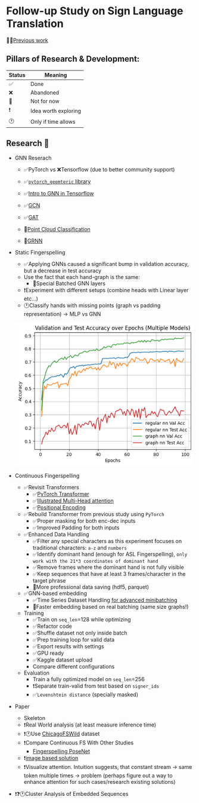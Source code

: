 # Follow-up Study on Sign Language Translation

👨‍🎓[Previous work](https://github.com/dancsomarci/sign-language)

## Pillars of Research & Development:

| Status | Meaning                  |
|--------|--------------------------|
| ✅     | Done                     |
| ❌     | Abandoned                |
| 🚧     | Not for now              |
| ❗      | Idea worth exploring     |
| 🕐     | Only if time allows      |


## Research 🧠

- GNN Reserach
    - ✅PyTorch vs ❌Tensorflow (due to better community support)
    - ✅[`pytorch_geomteric` library](https://pytorch-geometric.readthedocs.io/en/latest/)
    - ✅[Intro to GNN in Tensorflow](https://www.youtube.com/watch?v=8owQBFAHw7E&ab_channel=TensorFlow)

    - ✅[GCN](https://www.youtube.com/watch?v=JtDgmmQ60x8&ab_channel=AntonioLonga)
    - ✅[GAT](https://www.youtube.com/watch?v=AWkPjrZshug&ab_channel=MashaanAlshammari)
    - 🚧[Point Cloud Classification](https://colab.research.google.com/drive/1D45E5bUK3gQ40YpZo65ozs7hg5l-eo_U?usp=sharing)
    - 🚧[GRNN](https://www.youtube.com/watch?v=v7TQ2DUoaBY&ab_channel=AntonioLonga)

- Static Fingerspelling
    - ✅Applying GNNs caused a significant bump in validation accuracy, but a decrease in test accuracy
    - Use the fact that each hand-graph is the same:
        - 🚧Special Batched GNN layers
    - ❗Experiment with different setups (combine heads with Linear layer etc...)
    - 🕐Classify hands with missing points (graph vs padding representation) -> MLP vs GNN

    ![](docs/images/static_fs_results.png)

- Continuous Fingerspelling
    - ✅Revisit Transformers
        - ✅[PyTorch Transformer](https://towardsdatascience.com/build-your-own-transformer-from-scratch-using-pytorch-84c850470dcb)
        - ✅[Illustrated Multi-Head attention](https://jalammar.github.io/illustrated-transformer/)
        - ✅[Positional Encoding](https://machinelearningmastery.com/a-gentle-introduction-to-positional-encoding-in-transformer-models-part-1/)
    - ✅Rebuild Transformer from previous study using `PyTorch`
        - ✅Proper masking for both enc-dec inputs
        - ✅Improved Padding for both inputs
    - ✅Enhanced Data Handling
        - ✅Filter any special characters as this experiment focuses on traditional characters: `a-z` and `numbers`
        - ✅Identify dominant hand (enough for ASL Fingerspelling), `only work with the 21*3 coordinates of dominant hand`
        - ✅Remove frames where the dominant hand is not fully visible
        - ✅Keep sequences that have at least 3 frames/character in the target phrase
        - 🚧More professional data saving (hdf5, parquet)
    - ✅GNN-based embedding
        - ✅Time Series Dataset Handling [for advanced minibatching](https://github.com/pyg-team/pytorch_geometric/blob/master/torch_geometric/loader/dataloader.py)
        - 🚧Faster embedding based on real batching (same size graphs!)
    - Training
        - ✅Train on `seq_len`=128 while optimizing
        - ✅Refactor code
        - ✅Shuffle dataset not only inside batch
        - ✅Prep training loop for valid data
        - ✅Export results with settings
        - ✅GPU ready
        - ✅Kaggle dataset upload
        - Compare different configurations
    - Evaluation
        - Train a fully optimized model on `seq_len`=256
        - ❗Separate train-valid from test based on `signer_ids`
        - ✅`Levenshtein distance` (specially masked)

- Paper
    - Skeleton
    - ❗Real World analysis (at least measure inference time)
    - ❗🕐Use [ChicagoFSWild](https://home.ttic.edu/~klivescu/ChicagoFSWild.htm#overview) dataset
    - ❗Compare Continuous FS With Other Studies
        - [Fingerspelling PoseNet](https://arxiv.org/abs/2311.12128)
    - ❗[image based solution](https://github.com/fmahoudeau/MiCT-RANet-ASL-FingerSpelling)
    - ❗Visualize attention. Intuition suggests, that constant stream -> same token multiple times -> problem (perhaps figure out a way to enhance attention for such cases/research existing solutions)

- ❗❓🕐Cluster Analysis of Embedded Sequences